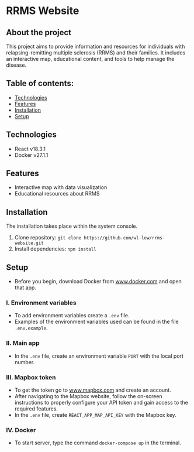 # RRMS Website

## About the project
This project aims to provide information and resources for individuals with 
relapsing-remitting multiple sclerosis (RRMS) and their families. 
It includes an interactive map, educational content, and tools to help manage the disease.

## Table of contents:
- [Technologies](#technologies)
- [Features](#features)
- [Installation](#installation)
- [Setup](#setup)

## Technologies
- React v18.3.1
- Docker v27.1.1

## Features
- Interactive map with data visualization
- Educational resources about RRMS

## Installation
The installation takes place within the system console.
1. Clone repository: ```git clone https://github.com/wl-lew/rrms-website.git```
2. Install dependencies: ```npm install```

## Setup
- Before you begin, download Docker from www.docker.com and open that app.
### I. Environment variables
- To add environment variables create a ```.env``` file.
- Examples of the environment variables used can be found in the file ```.env.example```.
### II. Main app
- In the ```.env``` file, create an environment variable ```PORT``` with the local port number.
### III. Mapbox token
- To get the token go to www.mapbox.com and create an account.
- After navigating to the Mapbox website, follow the on-screen instructions to properly configure your API token and gain access to the required features.
- In the ```.env``` file, create ```REACT_APP_MAP_API_KEY``` with the Mapbox key.
### IV. Docker
- To start server, type the command ```docker-compose up``` in the terminal.